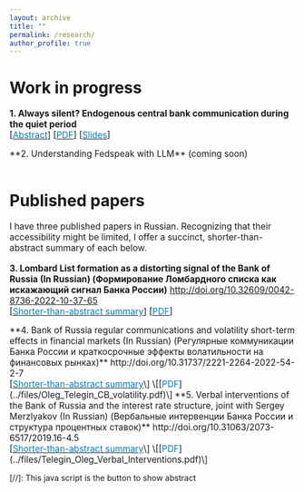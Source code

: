 ```yaml
---
layout: archive
title: ""
permalink: /research/
author_profile: true
---
```

Work in progress
======
<span style="font-size:1.1em;">**1. Always silent? Endogenous central bank communication during the quiet period**<br>
[<a href="#/" onclick="visib('Quiet')"><span style="color:#007CBB">Abstract</span></a>\] \[[<span style="color:#007CBB">PDF</span>](../files/OlegTeleginQuietPeriod.pdf)\] \[[<span style="color:#007CBB">Slides</span>](../files/olegteleginquietperiodslides.pdf)\]</span>
<div id="Quiet" style="display: none; text-align: justify; line-height: 1.2" >
<span style="font-size:1.1em;">This paper analyzes the imperative of central banks consistently adhering to the quiet period policy. The financial market model describes a multifaceted trade--off, wherein the central bank not only gauges the instantaneous market reactions to a quiet period communication but also assesses both the effects of an upcoming Board meeting and changes in market volatility. Consequently, we explore scenarios where proactive communication during the quiet period is deemed necessary. Key determinants for such communication include the willingness to look beyond the immediate consequences of the intervention and the allocation of uncertainty between the central bank's reaction function and the uncertainty associated with the Board meeting dissent. Adopting a collegial approach during the quiet period, effective communication may display distinctive features, such as response asymmetry. The central bank is more reluctant to convey negative news about its economic assessments to the markets. The resolution of uncertainty stemming from such communications can influence the current state of the quiet period with emerging leaks, individual breaches, and unattributed informal communications.</span>
</div>
<span style="font-size:1.1em;">**2. Understanding Fedspeak with LLM** (coming soon)</span><br>

<br>

Published papers
======
<span style="font-size:1.1em;">I have three published papers in Russian. Recognizing that their accessibility might be limited, I offer a succinct, shorter-than-abstract summary of each below.</span>
<br>
<br>
<span style="font-size:1.1em;">**3. Lombard List formation as a distorting signal of the Bank of Russia (In Russian) (Формирование Ломбардного списка как искажающий сигнал Банка России)** http://doi.org/10.32609/0042-8736-2022-10-37-65 <br>
[<a href="#/" onclick="visib('Lombard')"><span style="color:#007CBB">Shorter-than-abstract summary</span></a>\] \[[<span style="color:#007CBB">PDF</span>](../files/Oleg_Telegin_Lombard_List.pdf)\]</span>
<div id="Lombard" style="display: none; text-align: justify; line-height: 1.2" >
<span style="font-size:1.1em;">The Bank of Russia regularly and discretionary updates the Lombard List, which includes assets eligible for use as collateral in liquidity provisions to banks. This case study was particularly inspired by the market's reaction to the swift addition of Rosneft bonds in 2014. My findings indicate that when bonds are included in the Lombard List within three weeks of issuance, which occurred in 11 instances over seven years, the market tends to interpret this as positive news about the issuing company, with an average cumulative effect of approximately 0.5%. However, this effect is only observed in cases of rapid inclusion and exhibits varied volatility impacts across different companies. This suggests that the central bank's actions, albeit unintentional, serve as a signal regarding the state of affairs of private companies. Reducing the discretionary nature of the Lombard List updates could mitigate this unintended signaling effect.</span>
</div>
<span style="font-size:1.1em;">**4. Bank of Russia regular communications and volatility short-term effects in financial markets (In Russian) (Регулярные коммуникации Банка России и краткосрочные эффекты волатильности на финансовых рынках)** http://doi.org/10.31737/2221-2264-2022-54-2-7 <br>
[<a href="#/" onclick="visib('Vol')"><span style="color:#007CBB">Shorter-than-abstract summary</span></a>\] \[[<span style="color:#007CBB">PDF</span>](../files/Oleg_Telegin_CB_volatility.pdf)\]</span>
<div id="Vol" style="display: none; text-align: justify; line-height: 1.2" >
<span style="font-size:1.1em;">A study examining market volatility on the Bank of Russia Board of Directors meeting days. I utilized HAR models to analyze market behavior. The findings reveal a rapid market adjustment, with volatility spikes lasting only 15-20 minutes following these meetings. Interestingly, the data also indicates that press conferences held in conjunction with these meetings have almost no impact.</span>
</div>
<span style="font-size:1.1em;">**5. Verbal interventions of the Bank of Russia and the interest rate structure, joint with Sergey Merzlyakov (In Russian) (Вербальные интервенции Банка России и структура процентных ставок)** http://doi.org/10.31063/2073-6517/2019.16-4.5 <br>
[<a href="#/" onclick="visib('Yield')"><span style="color:#007CBB">Shorter-than-abstract summary</span></a>\] \[[<span style="color:#007CBB">PDF</span>](../files/Telegin_Oleg_Verbal_Interventions.pdf)\]</span>
<div id="Yield" style="display: none; text-align: justify; line-height: 1.2" >
<span style="font-size:1.1em;">In the paper, we analyzed data from all informal communications of the Bank of Russia during its transition to an inflation targeting regime, categorizing each communication by topic and tone. This analysis revealed that the transition enhanced the response of the zero-coupon yield curve to communications, with different topics influencing various parts of the curve in distinct ways. Markets are more likely to react to the Governor's communications than to other Board members. Additionally, it was observed that for Deputy Governors, interest rates are mainly influenced by statements on matters directly under their purview at the Bank of Russia. We have also developed a small yet-to-be-published follow-up study in English, which I plan to add here soon.</span>
</div>

[//]: This java script is the button to show abstract
<script>
 function visib(id) {
  var x = document.getElementById(id);
  if (x.style.display === "block") {
    x.style.display = "none";
  } else {
    x.style.display = "block";
  }
}
</script>



